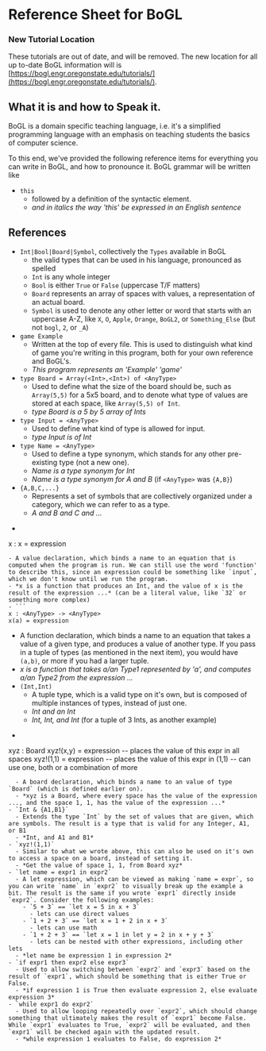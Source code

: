 # Reference Sheet for BoGL

### New Tutorial Location
These tutorials are out of date, and will be removed. The new location for all up to-date BoGL information will is [https://bogl.engr.oregonstate.edu/tutorials/](https://bogl.engr.oregonstate.edu/tutorials/).

## What it is and how to Speak it.

BoGL is a domain specific teaching language, i.e. it's a simplified programming language with an emphasis on teaching students the basics of computer science.

To this end, we've provided the following reference items for everything you can write in BoGL, and how to pronounce it. BoGL grammar will be written like
- `this`
  - followed by a definition of the syntactic element.
  - *and in italics the way 'this' be expressed in an English sentence*



## References
- `Int|Bool|Board|Symbol`, collectively the `Types` available in BoGL
  - the valid types that can be used in his language, pronounced as spelled
  - `Int` is any whole integer
  - `Bool` is either `True` or `False` (uppercase T/F matters)
  - `Board` represents an array of spaces with values, a representation of an actual board.
  - `Symbol` is used to denote any other letter or word that starts with an uppercase A-Z, like `X`, `O`, `Apple`, `Orange`, `BoGL2`, or `Something_Else` (but not `bogl`, `2`, or `_A`)
- `game Example`
  - Written at the top of every file. This is used to distinguish what kind of game you're writing in this program, both for your own reference and BoGL's.
  - *This program represents an 'Example' 'game'*
- `type Board = Array(<Int>,<Int>) of <AnyType>`
  - Used to define what the size of the board should be, such as `Array(5,5)` for a 5x5 board, and to denote what type of values are stored at each space, like `Array(5,5) of Int`.
  - *type Board is a 5 by 5 array of Ints*
- `type Input = <AnyType>`
  - Used to define what kind of type is allowed for input.
  - *type Input is of Int*
- `type Name = <AnyType>`
  - Used to define a type synonym, which stands for any other pre-existing type (not a new one).
  - *Name is a type synonym for Int*
  - *Name is a type synonym for A and B* (if `<AnyType>` was `{A,B}`)
- `{A,B,C,...}`
  - Represents a set of symbols that are collectively organized under a category, which we can refer to as a type.
  - *A and B and C and ...*
- ```
x : <AnyType>
x = expression
  ```
  - A value declaration, which binds a name to an equation that is computed when the program is run. We can still use the word 'function' to describe this, since an expression could be something like `input`, which we don't know until we run the program.
  - *x is a function that produces an Int, and the value of x is the result of the expression ...* (can be a literal value, like `32` or something more complex)
- ```
x : <AnyType> -> <AnyType>
x(a) = expression
```
  - A function declaration, which binds a name to an equation that takes a value of a given type, and produces a value of another type. If you pass in a tuple of types (as mentioned in the next item), you would have `(a,b)`, or more if you had a larger tuple.
  - *x is a function that takes a/an Type1 represented by 'a', and computes a/an Type2 from the expression ...*
- ```(Int,Int)```
  - A tuple type, which is a valid type on it's own, but is composed of multiple instances of types, instead of just one.
  - *Int and an Int*
  - *Int, Int, and Int* (for a tuple of 3 Ints, as another example)
- ```
xyz : Board
xyz!(x,y) = expression -- places the value of this expr in all spaces
xyz!(1,1) = expression -- places the value of this expr in (1,1)
  -- can use one, both or a combination of more
```
  - A board declaration, which binds a name to an value of type `Board` (which is defined earlier on).
  - *xyz is a Board, where every space has the value of the expression ..., and the space 1, 1, has the value of the expression ...*
- `Int & {A1,B1}`
  - Extends the type `Int` by the set of values that are given, which are symbols. The result is a type that is valid for any Integer, A1, or B1
  - *Int, and A1 and B1*
- `xyz!(1,1)`
  - Similar to what we wrote above, this can also be used on it's own to access a space on a board, instead of setting it.
  - *Get the value of space 1, 1, from Board xyz*
- `let name = expr1 in expr2`
  - A let expression, which can be viewed as making `name = expr`, so you can write `name` in `expr2` to visually break up the example a bit. The result is the same if you wrote `expr1` directly inside `expr2`. Consider the following examples:
    - `5 + 3` == `let x = 5 in x + 3`
      - lets can use direct values
    - `1 + 2 + 3` == `let x = 1 + 2 in x + 3`
      - lets can use math
    - `1 + 2 + 3` == `let x = 1 in let y = 2 in x + y + 3`
      - lets can be nested with other expressions, including other lets
  - *let name be expression 1 in expression 2*
- `if expr1 then expr2 else expr3`
  - Used to allow switching between `expr2` and `expr3` based on the result of `expr1`, which should be something that is either True or False.
  - *if expression 1 is True then evaluate expression 2, else evaluate expression 3*
- `while expr1 do expr2`
  - Used to allow looping repeatedly over `expr2`, which should change something that ultimately makes the result of `expr1` become False. While `expr1` evaluates to True, `expr2` will be evaluated, and then `expr1` will be checked again with the updated result.
  - *while expression 1 evaluates to False, do expression 2*
